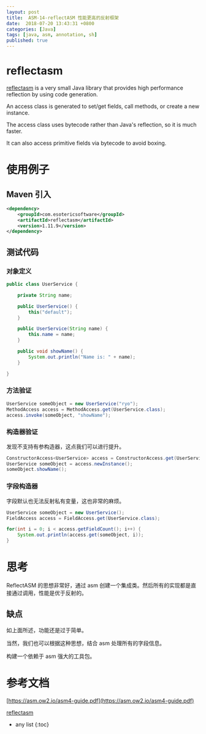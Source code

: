 ```yaml
---
layout: post
title:  ASM-14-reflectASM 性能更高的反射框架
date:  2018-07-20 13:43:31 +0800
categories: [Java]
tags: [java, asm, annotation, sh]
published: true
---
```


# reflectasm

[reflectasm](https://github.com/EsotericSoftware/reflectasm) is a very small Java library that provides high performance reflection by using code generation. 

An access class is generated to set/get fields, call methods, or create a new instance. 

The access class uses bytecode rather than Java's reflection, so it is much faster. 

It can also access primitive fields via bytecode to avoid boxing.

# 使用例子

## Maven 引入

```xml
<dependency>
    <groupId>com.esotericsoftware</groupId>
    <artifactId>reflectasm</artifactId>
    <version>1.11.9</version>
</dependency>
```

## 测试代码

### 对象定义

```java
public class UserService {

    private String name;

    public UserService() {
        this("default");
    }

    public UserService(String name) {
        this.name = name;
    }

    public void showName() {
        System.out.println("Name is: " + name);
    }

}
```

### 方法验证

```java
UserService someObject = new UserService("ryo");
MethodAccess access = MethodAccess.get(UserService.class);
access.invoke(someObject, "showName");
```

### 构造器验证

发现不支持有参构造器，这点我们可以进行提升。

```java
ConstructorAccess<UserService> access = ConstructorAccess.get(UserService.class);
UserService someObject = access.newInstance();
someObject.showName();
```

### 字段构造器

字段默认也无法反射私有变量，这也非常的麻烦。

```java
UserService someObject = new UserService();
FieldAccess access = FieldAccess.get(UserService.class);

for(int i = 0; i < access.getFieldCount(); i++) {
    System.out.println(access.get(someObject, i));
}
```

# 思考

ReflectASM 的思想非常好，通过 asm 创建一个集成类。然后所有的实现都是直接通过调用，性能是优于反射的。

## 缺点

如上面所述，功能还是过于简单。

当然，我们也可以根据这种思想，结合 asm 处理所有的字段信息。

构建一个依赖于 asm 强大的工具包。

# 参考文档

[https://asm.ow2.io/asm4-guide.pdf](https://asm.ow2.io/asm4-guide.pdf)

[reflectasm](https://github.com/EsotericSoftware/reflectasm)

* any list
{:toc}